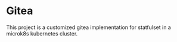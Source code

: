 # Gitea

This project is a customized gitea implementation for statfulset in a microk8s kubernetes cluster.

 

